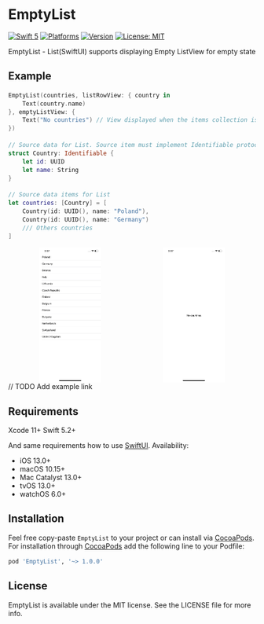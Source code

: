 <style>
 .images {
  display: flex;
 }
 </style>
   
# EmptyList

[![Swift 5](https://img.shields.io/badge/swift-5-orange)](https://swift.org/)
[![Platforms](https://img.shields.io/cocoapods/p/EmptyList)](https://cocoapods.org/pods/EmptyList)
[![Version](https://img.shields.io/cocoapods/v/EmptyList.svg?style=flat)](https://cocoapods.org/pods/EmptyList)
[![License: MIT](https://img.shields.io/badge/License-MIT-yellow.svg)](https://opensource.org/licenses/MIT)

EmptyList - List(SwiftUI) supports displaying Empty ListView for empty state

## Example

```swift
EmptyList(countries, listRowView: { country in
    Text(country.name)
}, emptyListView: {
    Text("No countries") // View displayed when the items collection isEmpty
})

// Source data for List. Source item must implement Identifiable protocol
struct Country: Identifiable {
    let id: UUID
    let name: String
}

// Source data items for List 
let countries: [Country] = [
    Country(id: UUID(), name: "Poland"),
    Country(id: UUID(), name: "Germany")
    /// Others countries 
]
```
<div class="images">
    <div align="center"><img src="Assets/Countries.png" width="50%" height="100%"></div>
    <div align="center"><img src="Assets/NoCountries.png" width="50%" height="100%"></div>
</div>
// TODO Add example link

## Requirements

Xcode 11+
Swift 5.2+

And same requirements how to use [SwiftUI](https://developer.apple.com/documentation/swiftui). Availability:
- iOS 13.0+
- macOS 10.15+
- Mac Catalyst 13.0+
- tvOS 13.0+
- watchOS 6.0+

## Installation

Feel free copy-paste ```EmptyList``` to your project or can install via [CocoaPods](https://cocoapods.org).
For installation through [CocoaPods](https://cocoapods.org) add the following line to your Podfile:

```ruby
pod 'EmptyList', '~> 1.0.0'
```

## License

EmptyList is available under the MIT license. See the LICENSE file for more info.
